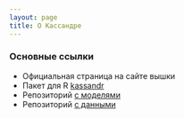 ```yaml
---
layout: page
title: О Кассандре
---
```


### Основные ссылки

* Официальная страница на сайте вышки
* Пакет для R [kassandr](https://github.com/kassandra-ru/kassandr)
* Репозиторий [с моделями](https://github.com/kassandra-ru/model)
* Репозиторий [с данными](https://github.com/kassandra-ru/data)
  

